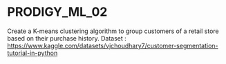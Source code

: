 # PRODIGY_ML_02
Create a K-means clustering algorithm to group customers of a retail store based on their purchase history. Dataset : https://www.kaggle.com/datasets/vjchoudhary7/customer-segmentation-tutorial-in-python
